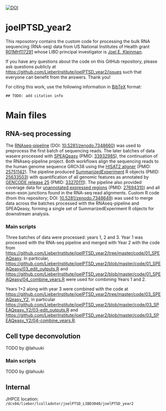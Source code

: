 [![DOI](https://zenodo.org/badge/373568668.svg)](https://zenodo.org/badge/latestdoi/373568668)

# joelPTSD_year2

This reposotory contains the custom code for processing the bulk RNA sequencing (RNA-seq) data from US National Institutes of Health grant [R01MH117291](https://reporter.nih.gov/search/B68mnmkOgkGdPZcs09B2zw/project-details/10400227) whose LIBD principal investigator is [Joel E. Kleinman](https://www.libd.org/team/joel-kleinman).

If you have any questions about the code on this GitHub repository, please ask questions publicly at https://github.com/LieberInstitute/joelPTSD_year2/issues such that everyone can benefit from the answers. Thank you!

For citing this work, use the following information in [BibTeX](http://www.bibtex.org/) format:

```
## TODO: add citation info
```

# Main files

## RNA-seq processing


The [RNAseq-pipeline](https://github.com/LieberInstitute/RNAseq-pipeline) (DOI: [10.5281/zenodo.7348660](https://doi.org/10.5281/zenodo.7348660)) was used to preprocess the first batch of sequencing reads. The later batches of data wasere processed with [SPEAQeasy](https://github.com/LieberInstitute/SPEAQeasy) (PMID: [33932985](https://pubmed.ncbi.nlm.nih.gov/33932985/)), the continuation of the RNAseq-pipeline project. Both workflows align the sequencing reads to the human genome sequence GRCh38  using the [HISAT2 aligner](http://daehwankimlab.github.io/hisat2/) (PMID: [25751142](https://pubmed.ncbi.nlm.nih.gov/25751142/)). The pipeline produced [SummarizedExperiment](https://bioconductor.org/packages/SummarizedExperiment/) R objects (PMID: [25633503](https://pubmed.ncbi.nlm.nih.gov/25633503/)) with quantification of all genomic features as annotated by [GENCODE release 25](https://www.gencodegenes.org/human/release_25.html) (PMID: [33270111](https://pubmed.ncbi.nlm.nih.gov/33270111/)). The pipeline also provided coverage data for [unannotated expressed regions](https://bioconductor.org/packages/derfinder/) (PMID: [27694310](https://pubmed.ncbi.nlm.nih.gov/27694310/)) and all exon-exon junctions found in the RNA-seq read alignments. Custom R code (from this repository; DOI: [10.5281/zenodo.7348649](https://doi.org/10.5281/zenodo.7348649)) was used to merge data across the batches processed with the RNAseq-pipeline and SPEAQeasy, forming a single set of SummarizedExperiment R objects for downstream analysis.

### Main scripts

Three batches of data were processed: years 1, 2 and 3. Year 1 was processed with the RNA-seq pipeline and merged with Year 2 with the code from https://github.com/LieberInstitute/joelPTSD_year2/tree/master/code/01_SPEAQeasy. In particular,  https://github.com/LieberInstitute/joelPTSD_year2/blob/master/code/01_SPEAQeasy/03_edit_outputs.R and https://github.com/LieberInstitute/joelPTSD_year2/blob/master/code/01_SPEAQeasy/04_combine_years.R were used for combining Years 1 and 2.

Years 1+2 along with year 3 were combined with the code at https://github.com/LieberInstitute/joelPTSD_year2/tree/master/code/03_SPEAQeasy_Y2, in particular https://github.com/LieberInstitute/joelPTSD_year2/blob/master/code/03_SPEAQeasy_Y2/03-edit_outputs.R and https://github.com/LieberInstitute/joelPTSD_year2/blob/master/code/03_SPEAQeasy_Y2/04-combine_years.R.

## Cell type deconvolution

TODO by @lahuuki


### Main scripts

TODO by @lahuuki

## Internal

JHPCE location: `/dcs04/lieber/lcolladotor/joelPTSD_LIBD3040/joelPTSD_year2`

